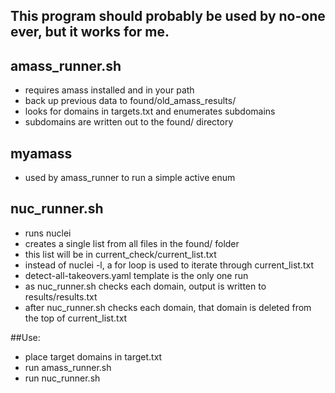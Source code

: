 ## This program should probably be used by no-one ever, but it works for me.

## amass_runner.sh
- requires amass installed and in your path
- back up previous data to found/old_amass_results/
- looks for domains in targets.txt and enumerates subdomains
- subdomains are written out to the found/ directory
## myamass
- used by amass_runner to run a simple active enum
## nuc_runner.sh
- runs nuclei
- creates a single list from all files in the found/ folder
- this list will be in current_check/current_list.txt
- instead of nuclei -l, a for loop is used to iterate through current_list.txt
- detect-all-takeovers.yaml template is the only one run
- as nuc_runner.sh checks each domain, output is written to results/results.txt
- after nuc_runner.sh checks each domain, that domain is deleted from the top of current_list.txt

##Use:
- place target domains in target.txt
- run amass_runner.sh
- run nuc_runner.sh
